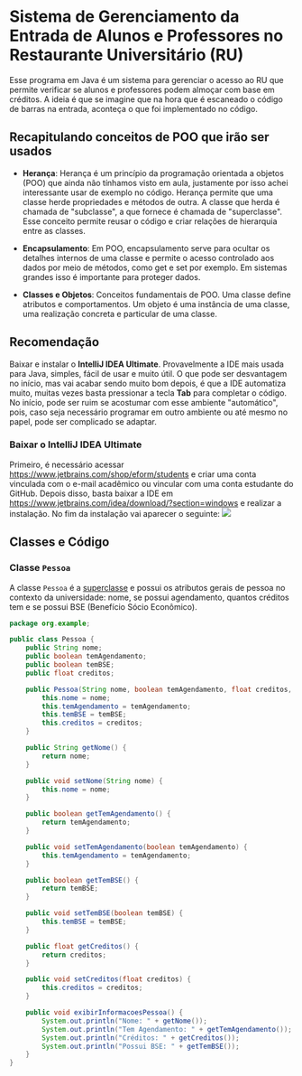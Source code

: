 
# Sistema de Gerenciamento da Entrada de Alunos e Professores no Restaurante Universitário (RU)
Esse programa em Java é um sistema para gerenciar o acesso ao RU que permite verificar se alunos e professores podem almoçar com base em créditos. A ideia é que se imagine que na hora que é escaneado o código de barras na entrada, aconteça o que foi implementado no código.

## Recapitulando conceitos de POO que irão ser usados
-   **Herança**: Herança é um princípio da programação orientada a objetos (POO) que ainda não tínhamos visto em aula, justamente por isso achei interessante usar de exemplo no código. Herança permite que uma classe herde propriedades e métodos de outra. A classe que herda é chamada de "subclasse", a que fornece é chamada de "superclasse". Esse conceito permite reusar o código e criar relações de hierarquia entre as classes.
    
-   **Encapsulamento**: Em POO, encapsulamento serve para ocultar os detalhes internos de uma classe e permite o acesso controlado aos dados por meio de métodos, como get e set por exemplo. Em sistemas grandes isso é importante para proteger dados.
-   **Classes e Objetos**: Conceitos fundamentais de POO. Uma classe define atributos e comportamentos. Um objeto é uma instância de uma classe, uma realização concreta e particular de uma classe.


## Recomendação
Baixar e instalar o **IntelliJ IDEA Ultimate**. Provavelmente a IDE mais usada para Java, simples, fácil de usar e muito útil. O que pode ser desvantagem  no início, mas vai acabar sendo muito bom depois, é que a IDE automatiza muito, muitas vezes basta pressionar a tecla **Tab** para completar o código. No início, pode ser ruim se acostumar com esse ambiente "automático", pois, caso seja necessário programar em outro ambiente ou até mesmo no papel, pode ser complicado se adaptar.

### Baixar o IntelliJ IDEA Ultimate

Primeiro, é necessário acessar https://www.jetbrains.com/shop/eform/students e criar uma conta vinculada com o e-mail acadêmico ou vincular com uma conta estudante do GitHub.
Depois disso, basta baixar a IDE em https://www.jetbrains.com/idea/download/?section=windows e realizar a instalação.
No fim da instalação vai aparecer o seguinte:
![](file:///C:/Users/Leonardo/Downloads/Captura%20de%20tela%202024-11-06%20224745.png)


## Classes e Código

### Classe `Pessoa`

A classe `Pessoa` é a [superclasse](https://www.inf.pucrs.br/flash/lapro2/lapro2_heranca.pdf) e possui os atributos gerais de pessoa no contexto da universidade: nome, se possui agendamento, quantos créditos tem e se possui BSE (Benefício Sócio Econômico).

```java
package org.example;

public class Pessoa {
    public String nome;
    public boolean temAgendamento;
    public boolean temBSE;
    public float creditos;

    public Pessoa(String nome, boolean temAgendamento, float creditos, boolean temBSE) {
        this.nome = nome;
        this.temAgendamento = temAgendamento;
        this.temBSE = temBSE;
        this.creditos = creditos;
    }

    public String getNome() {
        return nome;
    }

    public void setNome(String nome) {
        this.nome = nome;
    }

    public boolean getTemAgendamento() {
        return temAgendamento;
    }

    public void setTemAgendamento(boolean temAgendamento) {
        this.temAgendamento = temAgendamento;
    }

    public boolean getTemBSE() {
        return temBSE;
    }

    public void setTemBSE(boolean temBSE) {
        this.temBSE = temBSE;
    }

    public float getCreditos() {
        return creditos;
    }

    public void setCreditos(float creditos) {
        this.creditos = creditos;
    }

    public void exibirInformacoesPessoa() {
        System.out.println("Nome: " + getNome());
        System.out.println("Tem Agendamento: " + getTemAgendamento());
        System.out.println("Créditos: " + getCreditos());
        System.out.println("Possui BSE: " + getTemBSE());
    }
}
```


